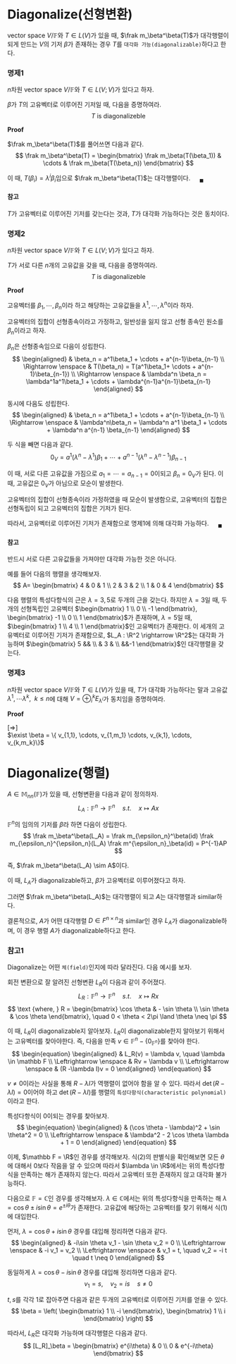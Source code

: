 # Diagonalize(선형변환)
vector space $V/ \mathbb F$와 $T \in L(V)$가 있을 때, $\frak m_\beta^\beta(T)$가 대각행렬이 되게 만드는 $V$의 기저 $\beta$가 존재하는 경우 $T$를 `대각화 가능(diagonalizable)`하다고 한다. 

### 명제1
$n$차원 vector space $V/ \mathbb F$와 $T \in L(V; V)$가 있다고 하자.

$\beta$가 $T$의 고유벡터로 이루어진 기저일 때, 다음을 증명하여라.
$$ T \text{ is diagonalizeble} $$

**Proof**

$\frak m_\beta^\beta(T)$를 풀어쓰면 다음과 같다.
$$ \frak m_\beta^\beta(T) = \begin{bmatrix} \frak m_\beta(T(\beta_1)) & \cdots & \frak m_\beta(T(\beta_n)) \end{bmatrix} $$

이 때, $T(\beta_i) = \lambda^i \beta_i$임으로 $\frak m_\beta^\beta(T)$는 대각행렬이다. $\quad {_\blacksquare}$

#### 참고
$T$가 고유벡터로 이루어진 기저를 갖는다는 것과, $T$가 대각화 가능하다는 것은 동치이다.

### 명제2
$n$차원 vector space $V/ \mathbb F$와 $T \in L(V;V)$가 있다고 하자.

$T$가 서로 다른 $n$개의 고유값을 갖을 때, 다음을 증명하여라.
$$ T \text{ is diagonalizeble} $$

**Proof**

고유벡터를 $\beta_1, \cdots, \beta_n$이라 하고 해당하는 고유값들을 $\lambda^1, \cdots , \lambda^n$이라 하자. 

고유벡터의 집합이 선형종속이라고 가정하고, 일반성을 잃지 않고 선형 종속인 원소를 $\beta_n$이라고 하자.

$\beta_n$은 선형종속임으로 다음이 성립한다.
$$  \begin{aligned} & \beta_n = a^1\beta_1 + \cdots + a^{n-1}\beta_{n-1} \\ \Rightarrow \enspace & T(\beta_n) = T(a^1\beta_1+ \cdots + a^{n-1}\beta_{n-1}) \\ \Rightarrow \enspace & \lambda^n \beta_n = \lambda^1a^1\beta_1 + \cdots + \lambda^{n-1}a^{n-1}\beta_{n-1} \end{aligned} $$

동시에 다음도 성립한다.
$$ \begin{aligned} & \beta_n = a^1\beta_1 + \cdots + a^{n-1}\beta_{n-1} \\ \Rightarrow \enspace &  \lambda^n\beta_n = \lambda^n a^1 \beta_1 + \cdots + \lambda^n a^{n-1} \beta_{n-1} \end{aligned} $$

두 식을 빼면 다음과 같다.
$$ 0_V = a^1(\lambda^n - \lambda^1)\beta_1 + \cdots + a^{n-1}(\lambda^n - \lambda^{n-1})\beta_{n-1} $$

이 때, 서로 다른 고유값을 가짐으로 $a_1 = \cdots = a_{n-1} = 0$이되고 $\beta_n = 0_V$가 된다. 이 때, 고유값은 $0_V$가 아님으로 모순이 발생한다.

고유벡터의 집합이 선형종속이라 가정하였을 때 모순이 발생함으로, 고유벡터의 집합은 선형독립이 되고 고유벡터의 집합은 기저가 된다.

따라서, 고유벡터로 이루어진 기저가 존재함으로 명제1에 의해 대각화 가능하다. $\quad {_\blacksquare}$ 

#### 참고
반드시 서로 다른 고유값들을 가져야만 대각화 가능한 것은 아니다.

예를 들어 다음의 행렬을 생각해보자.
$$ A= \begin{bmatrix} 4 & 0 & 1 \\ 2 & 3 & 2 \\ 1 & 0 & 4 \end{bmatrix} $$

다음 행렬의 특성다항식의 근은 $\lambda = 3,5$로 두개의 근을 갖는다. 하지만 $\lambda =3$일 때, 두개의 선형독립인 고유벡터 $\begin{bmatrix} 1 \\ 0 \\ -1 \end{bmatrix}, \begin{bmatrix} -1 \\ 0 \\ 1 \end{bmatrix}$가 존재하며, $\lambda = 5$일 때, $\begin{bmatrix} 1 \\ 4 \\ 1 \end{bmatrix}$인 고유벡터가 존재한다. 이 세개의 고유벡터로 이루어진 기저가 존재함으로, $L_A : \R^2 \rightarrow \R^2$는 대각화 가능하며 $\begin{bmatrix} 5 && \\ & 3 & \\ &&-1 \end{bmatrix}$인 대각행렬을 갖는다.

### 명제3
$n$차원 vector space $V/ \mathbb F$와 $T \in L(V)$가 있을 때, $T$가 대각화 가능하다는 말과 고유값 $\lambda^1, \cdots \lambda^k, \enspace k \le n$에 대해 $V = \oplus_i^k E_{\lambda^i}$가 동치임을 증명하여라.

**Proof**

[$\Rightarrow$]  
$\exist \beta = \{ v_{1,1}, \cdots, v_{1,m_1} \cdots, v_{k,1}, \cdots, v_{k,m_k}\}$


# Diagonalize(행렬)
$A \in \mathbb M_{nn}(\mathbb F)$가 있을 때, 선형변환을 다음과 같이 정의하자.
$$L_A : \mathbb F^n \rightarrow \mathbb F^n \quad s.t. \quad x \mapsto Ax$$

$\mathbb F^n$의 임의의 기저를 $\beta$라 하면 다음이 성립한다.
$$ \frak m_\beta^\beta(L_A) = \frak m_{\epsilon_n}^\beta(id) \frak m_{\epsilon_n}^{\epsilon_n}(L_A) \frak m^{\epsilon_n}_\beta(id) = P^{-1}AP $$

즉, $\frak m_\beta^\beta(L_A) \sim A$이다.

이 때, $L_A$가 diagonalizable하고, $\beta$가 고유벡터로 이루어졌다고 하자.

그러면 $\frak m_\beta^\beta(L_A)$는 대각행렬이 되고 $A$는 대각행렬과 similar하다.

결론적으로, $A$가 어떤 대각행렬 $D \in F^{n \times n}$과  similar인 경우 $L_A$가 diagonalizable하며, 이 경우 행렬 $A$가 diagonalizable하다고 한다.


### 참고1
Diagonalize는 어떤 `체(field)`인지에 따라 달라진다. 다음 예시를 보자.

회전 변환으로 잘 알려진 선형변환 $L_R$이 다음과 같이 주어졌다.
$$ L_R : \mathbb F^n \rightarrow \mathbb F^n \quad s.t. \quad x \mapsto Rx$$
$$ \text {where, } R = \begin{bmatrix} \cos \theta & - \sin \theta \\ \sin \theta & \cos \theta \end{bmatrix}, \quad 0 < \theta < 2\pi \land \theta \neq \pi $$

이 때, $L_R$이 diagonalizable지 알아보자. $L_R$이 diagonalizable한지 알아보기 위해서는 고유벡터를 찾아야한다. 즉, 다음을 만족 $v \in \mathbb F^n - \{ 0_{\mathbb F^n} \}$를 찾아야 한다.
$$ \begin{equation} \begin{aligned} & L_R(v) = \lambda v, \quad \lambda \in \mathbb F \\ \Leftrightarrow \enspace & Rv = \lambda v \\ \Leftrightarrow \enspace & (R -\lambda I)v = 0  \end{aligned} \end{equation} $$

$v \neq 0$이라는 사실을 통해 $R-\lambda I$가 역행렬이 없어야 함을 알 수 있다. 따라서 $\det(R - \lambda I) = 0$이어야 하고 $\det(R - \lambda I)$를 행렬의 `특성다항식(characteristic polynomial)`이라고 한다.

특성다항식이 0이되는 경우를 찾아보자.
$$ \begin{equation} \begin{aligned} & (\cos \theta - \lambda)^2 + \sin \theta^2 = 0 \\ \Leftrightarrow \enspace & \lambda^2 - 2 \cos \theta \lambda + 1 = 0 \end{aligned} \end{equation}   $$

이제, $\mathbb F = \R$인 경우를 생각해보자. 식(2)의 판별식을 확인해보면 모든 $\theta$에 대해서 0보다 작음을 알 수 있으며 따라서 $\lambda \in \R$에서는 위의 특성다항식을 만족하는 해가 존재하지 않는다. 따라서 고유벡터 또한 존재하지 않고 대각화 불가능하다.

다음으로 $\mathbb F = \mathbb C$인 경우를 생각해보자. $\lambda \in \mathbb C$에서는 위의 특성다항식을 만족하는 해 $\lambda = \cos \theta \pm i \sin \theta = e^{\pm i \theta}$가 존재한다. 고유값에 해당하는 고유벡터를 찾기 위해서 식(1)에 대입한다.

먼저, $\lambda = \cos \theta + i \sin \theta$ 경우를 대입해 정리하면 다음과 같다.
$$ \begin{aligned} & -i\sin \theta v_1 - \sin \theta v_2 = 0 \\ \Leftrightarrow \enspace & -i v_1 = v_2  \\ \Leftrightarrow \enspace & v_1 = t, \quad v_2 = -i t \quad t \neq 0 \end{aligned}  $$

동일하게 $\lambda = \cos \theta - i \sin \theta$ 경우를 대입해 정리하면 다음과 같다.
$$ v_1 = s, \quad v_2 = i s \quad s \neq 0 $$

$t,s$를 각각 $1$로 잡아주면 다음과 같은 두개의 고유벡터로 이루어진 기저를 얻을 수 있다.
$$ \beta = \left( \begin{bmatrix} 1 \\ -i \end{bmatrix}, \begin{bmatrix} 1 \\ i \end{bmatrix} \right) $$ 

따라서, $L_R$은 대각화 가능하며 대각행렬은 다음과 같다.
$$ [L_R]_\beta = \begin{bmatrix} e^{i\theta} & 0 \\ 0 & e^{-i\theta} \end{bmatrix} $$
